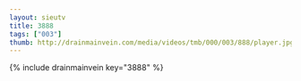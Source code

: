 ```yaml
--- 
layout: sieutv
title: 3888
tags: ["003"]
thumb: http://drainmainvein.com/media/videos/tmb/000/003/888/player.jpg
---
```

{% include drainmainvein key="3888" %} 
